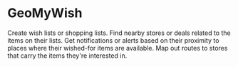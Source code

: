 # GeoMyWish
Create wish lists or shopping lists.
Find nearby stores or deals related to the items on their lists.
Get notifications or alerts based on their proximity to places where their wished-for items are available.
Map out routes to stores that carry the items they're interested in.
